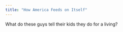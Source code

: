 ```yaml
---
title: "How America Feeds on Itself"
---
```

<p>What do these guys tell their kids they do for a living?</p>
